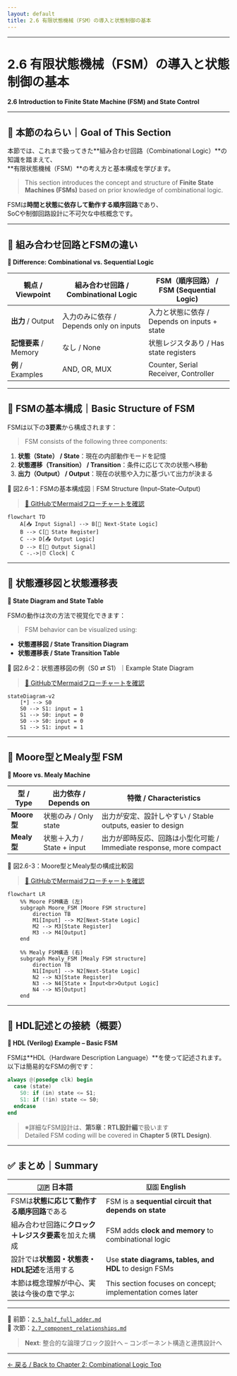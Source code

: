 ```yaml
---
layout: default
title: 2.6 有限状態機械（FSM）の導入と状態制御の基本
---
```


---

# 2.6 有限状態機械（FSM）の導入と状態制御の基本  
**2.6 Introduction to Finite State Machine (FSM) and State Control**

---

## 🎯 本節のねらい｜Goal of This Section

本節では、これまで扱ってきた**組み合わせ回路（Combinational Logic）**の知識を踏まえて、  
**有限状態機械（FSM）**の考え方と基本構成を学びます。  
> This section introduces the concept and structure of **Finite State Machines (FSMs)** based on prior knowledge of combinational logic.

FSMは**時間と状態に依存して動作する順序回路**であり、  
SoCや制御回路設計に不可欠な中核概念です。

---

## 🔹 組み合わせ回路とFSMの違い  
**🔸 Difference: Combinational vs. Sequential Logic**

| 観点 / Viewpoint | 組み合わせ回路 / Combinational Logic | FSM（順序回路） / FSM (Sequential Logic) |
|------------------|---------------------------------------|-------------------------------------------|
| **出力** / Output | 入力のみに依存 / Depends only on inputs | 入力と状態に依存 / Depends on inputs + state |
| **記憶要素** / Memory | なし / None | 状態レジスタあり / Has state registers |
| **例** / Examples | AND, OR, MUX | Counter, Serial Receiver, Controller |

---

## 🔹 FSMの基本構成｜Basic Structure of FSM

FSMは以下の**3要素**から構成されます：  
> FSM consists of the following three components:

1. **状態（State） / State**：現在の内部動作モードを記憶  
2. **状態遷移（Transition） / Transition**：条件に応じて次の状態へ移動  
3. **出力（Output） / Output**：現在の状態や入力に基づいて出力が決まる

📘 図2.6-1：FSMの基本構成図｜FSM Structure (Input–State–Output)  
> [📎 GitHubでMermaidフローチャートを確認](https://github.com/Samizo-AITL/Edusemi-v4x/blob/main/chapter2_comb_logic/2.6_fsm_intro.md)

```mermaid
flowchart TD
    A[📥 Input Signal] --> B[🔄 Next-State Logic]
    B --> C[🧠 State Register]
    C --> D[📤 Output Logic]
    D --> E[📶 Output Signal]
    C -.->|⏰ Clock| C
```

---

## 🔹 状態遷移図と状態遷移表  
**🔸 State Diagram and State Table**

FSMの動作は次の方法で視覚化できます：  
> FSM behavior can be visualized using:

- **状態遷移図 / State Transition Diagram**  
- **状態遷移表 / State Transition Table**

📘 図2.6-2：状態遷移図の例（S0 ⇄ S1）｜Example State Diagram  
> [📎 GitHubでMermaidフローチャートを確認](https://github.com/Samizo-AITL/Edusemi-v4x/blob/main/chapter2_comb_logic/2.6_fsm_intro.md)

```mermaid
stateDiagram-v2
    [*] --> S0
    S0 --> S1: input = 1
    S1 --> S0: input = 0
    S0 --> S0: input = 0
    S1 --> S1: input = 1
```
    
---

## 🔹 Moore型とMealy型 FSM  
**🔸 Moore vs. Mealy Machine**

| 型 / Type | 出力依存 / Depends on | 特徴 / Characteristics |
|-----------|------------------------|--------------------------|
| **Moore型** | 状態のみ / Only state | 出力が安定、設計しやすい / Stable outputs, easier to design |
| **Mealy型** | 状態＋入力 / State + input | 出力が即時反応、回路は小型化可能 / Immediate response, more compact |

📘 図2.6-3：Moore型とMealy型の構成比較図 
> [📎 GitHubでMermaidフローチャートを確認](https://github.com/Samizo-AITL/Edusemi-v4x/blob/main/chapter2_comb_logic/2.6_fsm_intro.md)

```mermaid
flowchart LR
    %% Moore FSM構造 (左)
    subgraph Moore_FSM [Moore FSM structure]
        direction TB
        M1[Input] --> M2[Next-State Logic]
        M2 --> M3[State Register]
        M3 --> M4[Output]
    end

    %% Mealy FSM構造 (右)
    subgraph Mealy_FSM [Mealy FSM structure]
        direction TB
        N1[Input] --> N2[Next-State Logic]
        N2 --> N3[State Register]
        N3 --> N4[State × Input<br>Output Logic]
        N4 --> N5[Output]
    end
```    

---

## 🔹 HDL記述との接続（概要）  
**🔸 HDL (Verilog) Example – Basic FSM**

FSMは**HDL（Hardware Description Language）**を使って記述されます。  
以下は簡易的なFSMの例です：

```verilog
always @(posedge clk) begin
  case (state)
    S0: if (in) state <= S1;
    S1: if (!in) state <= S0;
  endcase
end
```

> ※詳細なFSM設計は、**第5章：RTL設計編**で扱います  
> Detailed FSM coding will be covered in **Chapter 5 (RTL Design)**.

---

## ✅ まとめ｜Summary

| 🇯🇵 日本語 | 🇺🇸 English |
|-----------|------------|
| FSMは**状態に応じて動作する順序回路**である | FSM is a **sequential circuit that depends on state** |
| 組み合わせ回路に**クロック＋レジスタ要素**を加えた構成 | FSM adds **clock and memory** to combinational logic |
| 設計では**状態図・状態表・HDL記述**を活用する | Use **state diagrams, tables, and HDL** to design FSMs |
| 本節は概念理解が中心、実装は今後の章で学ぶ | This section focuses on concept; implementation comes later |

---

📎 前節：[`2.5_half_full_adder.md`](./2.5_half_full_adder.md)  
📎 次節：[`2.7_component_relationships.md`](./2.7_component_relationships.md)  
> **Next**: 整合的な論理ブロック設計へ – コンポーネント構造と連携設計へ

---

[← 戻る / Back to Chapter 2: Combinational Logic Top](./README.md)

